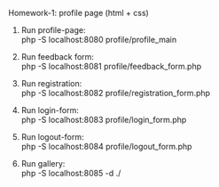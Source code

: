 Homework-1: profile page (html + css) <br>

1. Run profile-page: <br>
php -S localhost:8080 profile/profile_main <br>

2. Run feedback form: <br>
php -S localhost:8081 profile/feedback_form.php <br>

3. Run registration: <br>
php -S localhost:8082 profile/registration_form.php <br>

4. Run login-form: <br>
php -S localhost:8083 profile/login_form.php <br>

5. Run logout-form: <br>
php -S localhost:8084 profile/logout_form.php <br>

6. Run gallery: <br>
php -S localhost:8085 -d ./ <br>